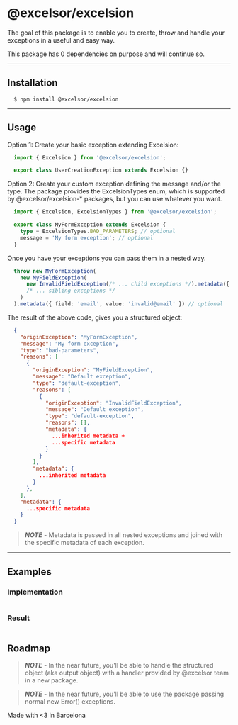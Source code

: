# @excelsor/excelsion
The goal of this package is to enable you to create, throw and handle your exceptions in a useful and easy way.

This package has 0 dependencies on purpose and will continue so.

---

## Installation

```
  $ npm install @excelsor/excelsion
```
---

## Usage

Option 1: Create your basic exception extending Excelsion:
```typescript
  import { Excelsion } from '@excelsor/excelsion';

  export class UserCreationException extends Excelsion {}
```

Option 2: Create your custom exception defining the message and/or the type. The package provides the ExcelsionTypes enum, which is supported by @excelsor/excelsion-* packages, but you can use whatever you want.
```typescript
  import { Excelsion, ExcelsionTypes } from '@excelsor/excelsion';

  export class MyFormException extends Excelsion {
    type = ExcelsionTypes.BAD_PARAMETERS; // optional
    message = 'My form exception'; // optional
  }
```

Once you have your exceptions you can pass them in a nested way.

```typescript
  throw new MyFormException(
    new MyFieldException(
      new InvalidFieldException(/* ... child exceptions */).metadata({ key: 'value' }),
      /* ... sibling exceptions */
    )
  ).metadata({ field: 'email', value: 'invalid@email' }) // optional
```

The result of the above code, gives you a structured object:

```json
  {
    "originException": "MyFormException",
    "message": "My form exception",
    "type": "bad-parameters",
    "reasons": [
      {
        "originException": "MyFieldException",
        "message": "Default exception",
        "type": "default-exception",
        "reasons": [
          {
            "originException": "InvalidFieldException",
            "message": "Default exception",
            "type": "default-exception",
            "reasons": [],
            "metadata": {
              ...inherited metadata +
              ...specific metadata
            }
          }
        ],
        "metadata": {
          ...inherited metadata
        }
      },
    ],
    "metadata": {
      ...specific metadata
    }
  }
```
> **_NOTE_** - Metadata is passed in all nested exceptions and joined with the specific metadata of each exception.
---

## Examples

### Implementation

```
```

### Result
```
```

## Roadmap

> **_NOTE_** -  In the near future, you'll be able to handle the structured object (aka output object) with a handler provided by @excelsor team in a new package.

> **_NOTE_** -  In the near future, you'll be able to use the package passing normal new Error() exceptions.

Made with <3 in Barcelona
